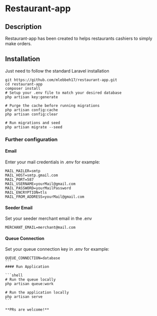 # Restaurant-app

## Description
Restaurant-app has been created to helps restaurants cashiers to simply make orders.


## Installation
Just need to follow the standard Laravel installation

```shell
git https://github.com/mlebbeh17/restaurant-app.git
cd restaurant-app
composer install
# Setup your .env file to match your desired database
php artisan key:generate

# Purge the cache before running migrations
php artisan config:cache
php artisan config:clear

# Run migrations and seed
php artisan migrate --seed
```

### Further configuration
#### Email
Enter your mail credentials in .env for example:

````
MAIL_MAILER=smtp
MAIL_HOST=smtp.gmail.com
MAIL_PORT=587
MAIL_USERNAME=yourMail@gmail.com
MAIL_PASSWORD=yourMailPassword
MAIL_ENCRYPTION=tls
MAIL_FROM_ADDRESS=yourMail@gmail.com
````

#### Seeder Email
Set your seeder merchant email in the .env
````
MERCHANT_EMAIL=merchant@mail.com
````


#### Queue Connection
Set your queue connection key in .env for example:
````
QUEUE_CONNECTION=database
```
#### Run Application

```shell
# Run the queue locally
php artisan queue:work

# Run the application locally
php artisan serve
```

**PRs are welcome!**
